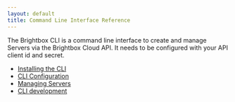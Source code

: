 ```yaml
---
layout: default
title: Command Line Interface Reference
---
```


The Brightbox CLI is a command line interface to create and manage
Servers via the Brightbox Cloud API. It needs to be configured with
your API client id and secret.

* [Installing the CLI](/guides/cli/installation.html)
* [CLI Configuration](cli/configuration.html)
* [Managing Servers](cli/servers.html)
* [CLI development](cli/development.html)
